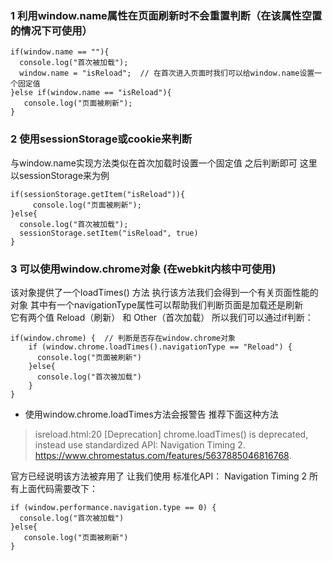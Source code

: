 ### 1 利用window.name属性在页面刷新时不会重置判断（在该属性空置的情况下可使用）

```
if(window.name == ""){
  console.log("首次被加载");
  window.name = "isReload";  // 在首次进入页面时我们可以给window.name设置一个固定值 
}else if(window.name == "isReload"){
   console.log("页面被刷新");
}
```
### 2 使用sessionStorage或cookie来判断
 与window.name实现方法类似在首次加载时设置一个固定值 之后判断即可 
这里以sessionStorage来为例
```
if(sessionStorage.getItem("isReload")){
     console.log("页面被刷新");
}else{
  console.log("首次被加载");
  sessionStorage.setItem("isReload", true)
}
```
### 3 可以使用window.chrome对象  (在webkit内核中可使用)
该对象提供了一个loadTimes() 方法 执行该方法我们会得到一个有关页面性能的对象
其中有一个navigationType属性可以帮助我们判断页面是加载还是刷新   
它有两个值 Reload（刷新） 和 Other（首次加载） 
所以我们可以通过if判断：
```
if(window.chrome) {  // 判断是否存在window.chrome对象
	if (window.chrome.loadTimes().navigationType == "Reload") {
	  console.log("页面被刷新")
	}else{
	  console.log("首次被加载")
	}
}
```
-  使用window.chrome.loadTimes方法会报警告 推荐下面这种方法
 > isreload.html:20 [Deprecation] chrome.loadTimes() is deprecated, instead use standardized API: Navigation Timing 2. https://www.chromestatus.com/features/5637885046816768.

官方已经说明该方法被弃用了 让我们使用 标准化API： Navigation Timing 2 
所有上面代码需要改下：
```
if (window.performance.navigation.type == 0) {  
  console.log("首次被加载")
}else{
   console.log("页面被刷新")
}
```
